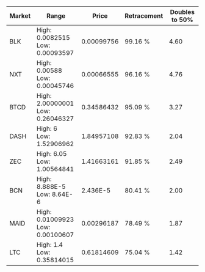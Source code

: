 | Market | Range | Price| Retracement | Doubles to 50% |
| --- | --- | --- | --- | --- |
| BLK | High: 0.0082515<br />Low: 0.00093597 | 0.00099756 | 99.16 % | 4.60 |
| NXT | High: 0.00588<br />Low: 0.00045746 | 0.00066555 | 96.16 % | 4.76 |
| BTCD | High: 2.00000001<br />Low: 0.26046327 | 0.34586432 | 95.09 % | 3.27 |
| DASH | High: 6<br />Low: 1.52906962 | 1.84957108 | 92.83 % | 2.04 |
| ZEC | High: 6.05<br />Low: 1.00564841 | 1.41663161 | 91.85 % | 2.49 |
| BCN | High: 8.888E-5<br />Low: 8.64E-6 | 2.436E-5 | 80.41 % | 2.00 |
| MAID | High: 0.01009923<br />Low: 0.00100607 | 0.00296187 | 78.49 % | 1.87 |
| LTC | High: 1.4<br />Low: 0.35814015 | 0.61814609 | 75.04 % | 1.42 |
